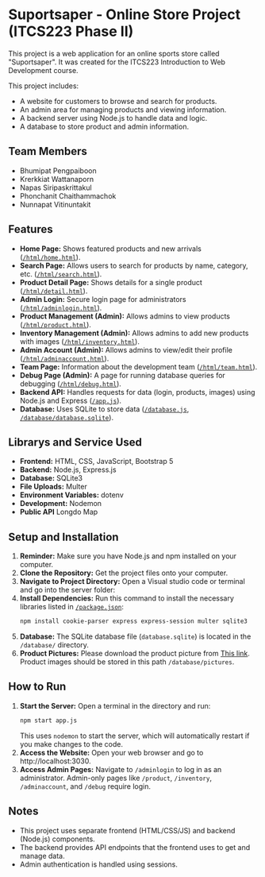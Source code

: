 # Suportsaper - Online Store Project (ITCS223 Phase II)

This project is a web application for an online sports store called "Suportsaper". It was created for the ITCS223 Introduction to Web Development course.

This project includes:
*   A website for customers to browse and search for products.
*   An admin area for managing products and viewing information.
*   A backend server using Node.js to handle data and logic.
*   A database to store product and admin information.

## Team Members

*   Bhumipat Pengpaiboon
*   Krerkkiat Wattanaporn
*   Napas Siripaskrittakul
*   Phonchanit Chaithammachok
*   Nunnapat Vitinuntakit

## Features

*   **Home Page:** Shows featured products and new arrivals ([`/html/home.html`](c:\Users\ICB_Server\Desktop\WEB\Cloudy_Website\html\home.html)).
*   **Search Page:** Allows users to search for products by name, category, etc. ([`/html/search.html`](c:\Users\ICB_Server\Desktop\WEB\Cloudy_Website\html\search.html)).
*   **Product Detail Page:** Shows details for a single product ([`/html/detail.html`](c:\Users\ICB_Server\Desktop\WEB\Cloudy_Website\html\detail.html)).
*   **Admin Login:** Secure login page for administrators ([`/html/adminlogin.html`](c:\Users\ICB_Server\Desktop\WEB\Cloudy_Website\html\adminlogin.html)).
*   **Product Management (Admin):** Allows admins to view products ([`/html/product.html`](c:\Users\ICB_Server\Desktop\WEB\Cloudy_Website\html\product.html)).
*   **Inventory Management (Admin):** Allows admins to add new products with images ([`/html/inventory.html`](c:\Users\ICB_Server\Desktop\WEB\Cloudy_Website\html\inventory.html)).
*   **Admin Account (Admin):** Allows admins to view/edit their profile ([`/html/adminaccount.html`](c:\Users\ICB_Server\Desktop\WEB\Cloudy_Website\html\adminaccount.html)).
*   **Team Page:** Information about the development team ([`/html/team.html`](c:\Users\ICB_Server\Desktop\WEB\Cloudy_Website\html\team.html)).
*   **Debug Page (Admin):** A page for running database queries for debugging ([`/html/debug.html`](c:\Users\ICB_Server\Desktop\WEB\Cloudy_Website\html\debug.html)).
*   **Backend API:** Handles requests for data (login, products, images) using Node.js and Express ([`/app.js`](c:\Users\ICB_Server\Desktop\WEB\Cloudy_Website\app.js)).
*   **Database:** Uses SQLite to store data ([`/database.js`](c:\Users\ICB_Server\Desktop\WEB\Cloudy_Website\database.js), [`/database/database.sqlite`](c:\Users\ICB_Server\Desktop\WEB\Cloudy_Website\database\database.sqlite)).

## Librarys and Service Used

*   **Frontend:** HTML, CSS, JavaScript, Bootstrap 5
*   **Backend:** Node.js, Express.js
*   **Database:** SQLite3
*   **File Uploads:** Multer
*   **Environment Variables:** dotenv
*   **Development:** Nodemon
*   **Public API** Longdo Map

## Setup and Installation

1.  **Reminder:** Make sure you have Node.js and npm installed on your computer.
2.  **Clone the Repository:** Get the project files onto your computer.
3.  **Navigate to Project Directory:** Open a Visual studio code or terminal and go into the server folder:
4.  **Install Dependencies:** Run this command to install the necessary libraries listed in [`/package.json`](c:\Users\ICB_Server\Desktop\WEB\Cloudy_Website\package.json):
    ```sh
    npm install cookie-parser express express-session multer sqlite3
    ```
5.  **Database:** The SQLite database file (`database.sqlite`) is located in the `/database/` directory.
6.  **Product Pictures:** Please download the product picture from [This link](https://drive.icebearbares.i234.me/d/s/133kWxn7EWzSLf2NuMKkI0VwmwWxMw9O/gOgje4MdHPm-zWHrAcfFOgrGUT3K7FzT-NbcAer87Ogw). Product images should be stored in this path `/database/pictures`.

## How to Run

1.  **Start the Server:** Open a terminal in the directory and run:
    ```sh
    npm start app.js
    ```
    This uses `nodemon` to start the server, which will automatically restart if you make changes to the code.
2.  **Access the Website:** Open your web browser and go to http://localhost:3030.
3.  **Access Admin Pages:** Navigate to `/adminlogin` to log in as an administrator. Admin-only pages like `/product`, `/inventory`, `/adminaccount`, and `/debug` require login.

## Notes

*   This project uses separate frontend (HTML/CSS/JS) and backend (Node.js) components.
*   The backend provides API endpoints that the frontend uses to get and manage data.
*   Admin authentication is handled using sessions.